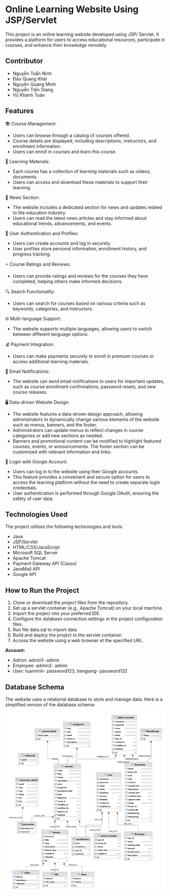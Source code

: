 # Online Learning Website Using JSP/Servlet

This project is an online learning website developed using JSP/ Servlet. It provides a platform for users to access educational resources, participate in courses, and enhance their knowledge remotely.


## Contributor
- Nguyễn Tuấn Ninh
- Đào Quang Khải
- Nguyễn Quang Minh
- Nguyễn Tiến Giang
- Vũ Khánh Toàn
## Features

📚 Course Management:
- Users can browse through a catalog of courses offered.
- Course details are displayed, including descriptions, instructors, and enrollment information.
- Users can enroll in courses and learn this course.

📖 Learning Materials:
- Each course has a collection of learning materials such as videos, documents.
- Users can access and download these materials to support their learning.

📰 News Section:
- The website includes a dedicated section for news and updates related to the education industry.
- Users can read the latest news articles and stay informed about educational trends, advancements, and events.

📄 User Authentication and Profiles:
- Users can create accounts and log in securely.
- User profiles store personal information, enrollment history, and progress tracking.

⭐️ Course Ratings and Reviews:
- Users can provide ratings and reviews for the courses they have completed, helping others make informed decisions.

🔍 Search Functionality:
- Users can search for courses based on various criteria such as keywords, categories, and instructors.

🌐 Multi-language Support:
- The website supports multiple languages, allowing users to switch between different language options.

💰 Payment Integration:
- Users can make payments securely to enroll in premium courses or access additional learning materials.

📧 Email Notifications:
- The website can send email notifications to users for important updates, such as course enrollment confirmations, password resets, and new course releases.

🖥️ Data-driven Website Design:

- The website features a data-driven design approach, allowing administrators to dynamically change various elements of the website such as menus, banners, and the footer.
- Administrators can update menus to reflect changes in course categories or add new sections as needed.
- Banners and promotional content can be modified to highlight featured courses, events, or announcements.
The footer section can be customized with relevant information and links.

🔐 Login with Google Account:

- Users can log in to the website using their Google accounts.
- This feature provides a convenient and secure option for users to access the learning platform without the need to create separate login credentials.
- User authentication is performed through Google OAuth, ensuring the safety of user data.
## Technologies Used

The project utilizes the following technologies and tools:

- Java
- JSP/Servlet
- HTML/CSS/JavaScript
- Microsoft SQL Server
- Apache Tomcat
- Payment Gateway API (Casso)
- JavaMail API
- Google API
## How to Run the Project

1. Clone or download the project files from the repository.
2. Set up a servlet container (e.g., Apache Tomcat) on your local machine.
3. Import the project into your preferred IDE.
4. Configure the database connection settings in the project configuration files.
5. Run file data.sql to import data
6. Build and deploy the project to the servlet container.
6. Access the website using a web browser at the specified URL.

<b>Account:</b>
- Admin: admin1- admin
- Employee: admin2- admin
- User: tuanninh- password123, tiengiang- password132


## Database Schema

The website uses a relational database to store and manage data. Here is a simplified version of the database schema:

![Database Schema](img/database.png)
